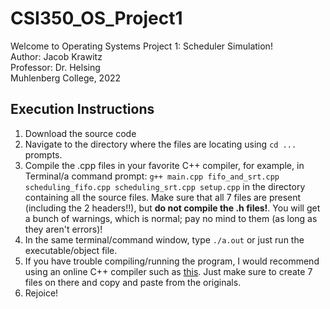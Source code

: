 # CSI350_OS_Project1
Welcome to Operating Systems Project 1: Scheduler Simulation!  
Author: Jacob Krawitz  
Professor: Dr. Helsing  
Muhlenberg College, 2022  

## Execution Instructions
1. Download the source code
2. Navigate to the directory where the files are locating using `cd ...` prompts.
3. Compile the .cpp files in your favorite C++ compiler, for example, in Terminal/a command prompt:                                                     `g++ main.cpp fifo_and_srt.cpp scheduling_fifo.cpp scheduling_srt.cpp setup.cpp` in the directory containing all the source files. Make sure that all 7 files are present (including the 2 headers!!), but **do not compile the .h files!**. You will get a bunch of warnings, which is normal; pay no mind to them (as long as they aren't errors)!
4. In the same terminal/command window, type `./a.out` or just run the executable/object file.
5. If you have trouble compiling/running the program, I would recommend using an online C++ compiler such as [this](https://www.onlinegdb.com/online_c++_compiler). Just make sure to create 7 files on there and copy and paste from the originals.
6. Rejoice!
